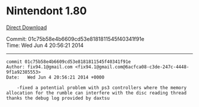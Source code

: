 # Nintendont 1.80
[Direct Download](./Nintendont.zip)

Commit: 01c75b58e4b6609cd53e8181811545f40341f91e  
Time: Wed Jun 4 20:56:21 2014   

-----

```
commit 01c75b58e4b6609cd53e8181811545f40341f91e
Author: fix94.1@gmail.com <fix94.1@gmail.com@6acfca08-c3de-247c-4448-9f1a92385553>
Date:   Wed Jun 4 20:56:21 2014 +0000

    -fixed a potential problem with ps3 controllers where the memory allocation for the rumble can interfere with the disc reading thread thanks the debug log provided by daxtsu
```
